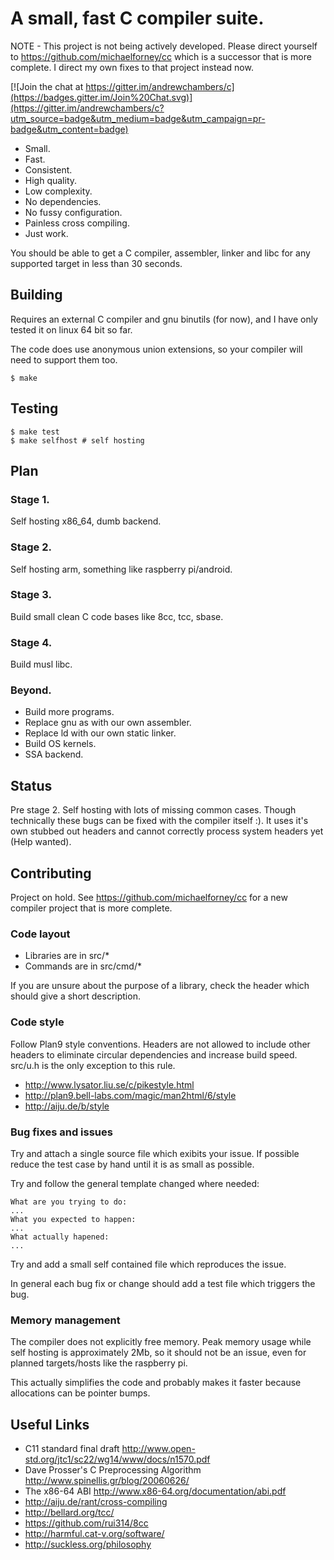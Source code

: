 # A small, fast C compiler suite.


NOTE - This project is not being actively developed. Please direct yourself to https://github.com/michaelforney/cc which
is a successor that is more complete. I direct my own fixes to that project instead now.

[![Join the chat at https://gitter.im/andrewchambers/c](https://badges.gitter.im/Join%20Chat.svg)](https://gitter.im/andrewchambers/c?utm_source=badge&utm_medium=badge&utm_campaign=pr-badge&utm_content=badge)

- Small.
- Fast.
- Consistent.
- High quality.
- Low complexity.
- No dependencies.
- No fussy configuration.
- Painless cross compiling.
- Just work.

You should be able to get a C compiler, assembler, linker and libc for any
supported target in less than 30 seconds.

## Building

Requires an external C compiler and gnu binutils (for now), and I have only tested
it on linux 64 bit so far.

The code does use anonymous union extensions, so your compiler will need to support them too.

```
$ make
```

## Testing
```
$ make test
$ make selfhost # self hosting
```

## Plan

### Stage 1.

Self hosting x86_64, dumb backend.

### Stage 2.

Self hosting arm, something like raspberry pi/android.

### Stage 3.

Build small clean C code bases like 8cc, tcc, sbase.

### Stage 4.

Build musl libc.

### Beyond. 

- Build more programs.
- Replace gnu as with our own assembler.
- Replace ld with our own static linker.
- Build OS kernels.
- SSA backend.

## Status

Pre stage 2. Self hosting with lots of missing common cases. Though technically these
bugs can be fixed with the compiler itself :). It uses it's own stubbed out headers
and cannot correctly process system headers yet (Help wanted). 


## Contributing

Project on hold. See https://github.com/michaelforney/cc for a new compiler project that is more complete.

### Code layout

- Libraries are in src/*
- Commands are in src/cmd/*

If you are unsure about the purpose of a library, check the header which
should give a short description.

### Code style

Follow Plan9 style conventions. Headers are not allowed to include
other headers to eliminate circular dependencies and increase build speed.
src/u.h is the only exception to this rule.

- http://www.lysator.liu.se/c/pikestyle.html
- http://plan9.bell-labs.com/magic/man2html/6/style
- http://aiju.de/b/style

### Bug fixes and issues

Try and attach a single source file which exibits your issue. If possible
reduce the test case by hand until it is as small as possible.

Try and follow the general template changed where needed:
```
What are you trying to do:
...
What you expected to happen:
...
What actually hapened:
...
```
Try and add a small self contained file which reproduces the issue.

In general each bug fix or change should add a test file which triggers the bug.

### Memory management

The compiler does not explicitly free memory. Peak memory usage while self hosting
is approximately 2Mb, so it should not be an issue, even for planned targets/hosts like
the raspberry pi.

 This actually simplifies the code and probably makes it faster because allocations can be pointer bumps.

## Useful Links

- C11 standard final draft http://www.open-std.org/jtc1/sc22/wg14/www/docs/n1570.pdf
- Dave Prosser's C Preprocessing Algorithm http://www.spinellis.gr/blog/20060626/
- The x86-64 ABI http://www.x86-64.org/documentation/abi.pdf
- http://aiju.de/rant/cross-compiling
- http://bellard.org/tcc/
- https://github.com/rui314/8cc
- http://harmful.cat-v.org/software/
- http://suckless.org/philosophy

